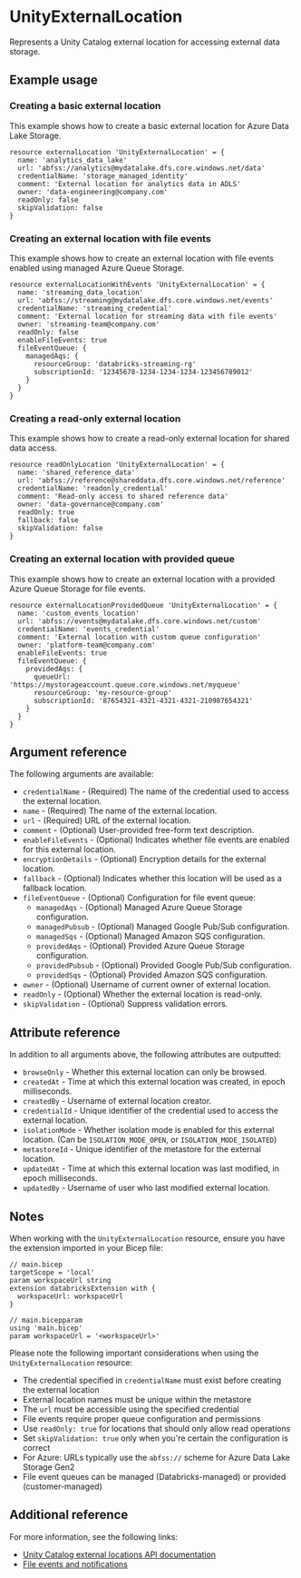 ﻿---
category: "Unity Catalog"
---

# UnityExternalLocation

Represents a Unity Catalog external location for accessing external data storage.

## Example usage

### Creating a basic external location

This example shows how to create a basic external location for Azure Data Lake Storage.

```bicep
resource externalLocation 'UnityExternalLocation' = {
  name: 'analytics_data_lake'
  url: 'abfss://analytics@mydatalake.dfs.core.windows.net/data'
  credentialName: 'storage_managed_identity'
  comment: 'External location for analytics data in ADLS'
  owner: 'data-engineering@company.com'
  readOnly: false
  skipValidation: false
}
```

### Creating an external location with file events

This example shows how to create an external location with file events enabled using managed Azure Queue Storage.

```bicep
resource externalLocationWithEvents 'UnityExternalLocation' = {
  name: 'streaming_data_location'
  url: 'abfss://streaming@mydatalake.dfs.core.windows.net/events'
  credentialName: 'streaming_credential'
  comment: 'External location for streaming data with file events'
  owner: 'streaming-team@company.com'
  readOnly: false
  enableFileEvents: true
  fileEventQueue: {
    managedAqs: {
      resourceGroup: 'databricks-streaming-rg'
      subscriptionId: '12345678-1234-1234-1234-123456789012'
    }
  }
}
```

### Creating a read-only external location

This example shows how to create a read-only external location for shared data access.

```bicep
resource readOnlyLocation 'UnityExternalLocation' = {
  name: 'shared_reference_data'
  url: 'abfss://reference@shareddata.dfs.core.windows.net/reference'
  credentialName: 'readonly_credential'
  comment: 'Read-only access to shared reference data'
  owner: 'data-governance@company.com'
  readOnly: true
  fallback: false
  skipValidation: false
}
```

### Creating an external location with provided queue

This example shows how to create an external location with a provided Azure Queue Storage for file events.

```bicep
resource externalLocationProvidedQueue 'UnityExternalLocation' = {
  name: 'custom_events_location'
  url: 'abfss://events@mydatalake.dfs.core.windows.net/custom'
  credentialName: 'events_credential'
  comment: 'External location with custom queue configuration'
  owner: 'platform-team@company.com'
  enableFileEvents: true
  fileEventQueue: {
    providedAqs: {
      queueUrl: 'https://mystorageaccount.queue.core.windows.net/myqueue'
      resourceGroup: 'my-resource-group'
      subscriptionId: '87654321-4321-4321-4321-210987654321'
    }
  }
}
```

## Argument reference

The following arguments are available:

- `credentialName` - (Required) The name of the credential used to access the external location.
- `name` - (Required) The name of the external location.
- `url` - (Required) URL of the external location.
- `comment` - (Optional) User-provided free-form text description.
- `enableFileEvents` - (Optional) Indicates whether file events are enabled for this external location.
- `encryptionDetails` - (Optional) Encryption details for the external location.
- `fallback` - (Optional) Indicates whether this location will be used as a fallback location.
- `fileEventQueue` - (Optional) Configuration for file event queue:
  - `managedAqs` - (Optional) Managed Azure Queue Storage configuration.
  - `managedPubsub` - (Optional) Managed Google Pub/Sub configuration.
  - `managedSqs` - (Optional) Managed Amazon SQS configuration.
  - `providedAqs` - (Optional) Provided Azure Queue Storage configuration.
  - `providedPubsub` - (Optional) Provided Google Pub/Sub configuration.
  - `providedSqs` - (Optional) Provided Amazon SQS configuration.
- `owner` - (Optional) Username of current owner of external location.
- `readOnly` - (Optional) Whether the external location is read-only.
- `skipValidation` - (Optional) Suppress validation errors.

## Attribute reference

In addition to all arguments above, the following attributes are outputted:

- `browseOnly` - Whether this external location can only be browsed.
- `createdAt` - Time at which this external location was created, in epoch milliseconds.
- `createdBy` - Username of external location creator.
- `credentialId` - Unique identifier of the credential used to access the external location.
- `isolationMode` - Whether isolation mode is enabled for this external location. (Can be `ISOLATION_MODE_OPEN`, or `ISOLATION_MODE_ISOLATED`)
- `metastoreId` - Unique identifier of the metastore for the external location.
- `updatedAt` - Time at which this external location was last modified, in epoch milliseconds.
- `updatedBy` - Username of user who last modified external location.

## Notes

When working with the `UnityExternalLocation` resource, ensure you have the extension imported in your Bicep file:

```bicep
// main.bicep
targetScope = 'local'
param workspaceUrl string
extension databricksExtension with {
  workspaceUrl: workspaceUrl
}

// main.bicepparam
using 'main.bicep'
param workspaceUrl = '<workspaceUrl>'
```

Please note the following important considerations when using the `UnityExternalLocation` resource:

- The credential specified in `credentialName` must exist before creating the external location
- External location names must be unique within the metastore
- The `url` must be accessible using the specified credential
- File events require proper queue configuration and permissions
- Use `readOnly: true` for locations that should only allow read operations
- Set `skipValidation: true` only when you're certain the configuration is correct
- For Azure: URLs typically use the `abfss://` scheme for Azure Data Lake Storage Gen2
- File event queues can be managed (Databricks-managed) or provided (customer-managed)

## Additional reference

For more information, see the following links:

- [Unity Catalog external locations API documentation][00]
- [File events and notifications][01]

<!-- Link reference definitions -->
[00]: https://docs.databricks.com/api/azure/workspace/externallocations/create
[01]: https://docs.databricks.com/ingestion/file-detection/index.html

